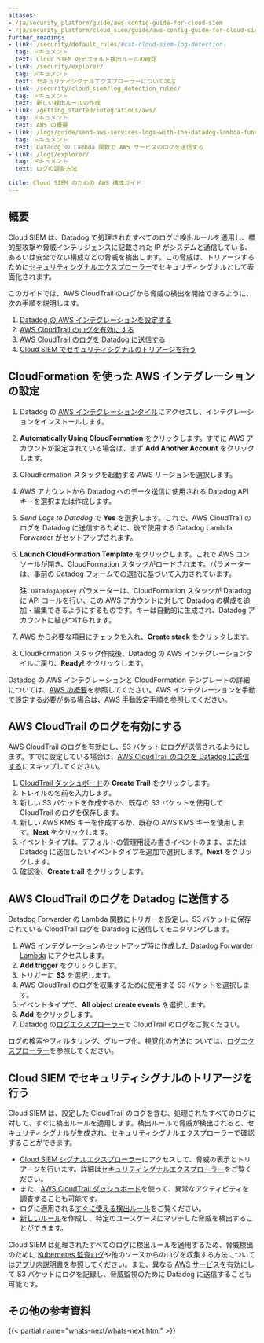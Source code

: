 ```yaml
---
aliases:
- /ja/security_platform/guide/aws-config-guide-for-cloud-siem
- /ja/security_platform/cloud_siem/guide/aws-config-guide-for-cloud-siem
further_reading:
- link: /security/default_rules/#cat-cloud-siem-log-detection
  tag: ドキュメント
  text: Cloud SIEM のデフォルト検出ルールの確認
- link: /security/explorer/
  tag: ドキュメント
  text: セキュリティシグナルエクスプローラーについて学ぶ
- link: /security/cloud_siem/log_detection_rules/
  tag: ドキュメント
  text: 新しい検出ルールの作成
- link: /getting_started/integrations/aws/
  tag: ドキュメント
  text: AWS の概要
- link: /logs/guide/send-aws-services-logs-with-the-datadog-lambda-function/
  tag: ドキュメント
  text: Datadog の Lambda 関数で AWS サービスのログを送信する
- link: /logs/explorer/
  tag: ドキュメント
  text: ログの調査方法

title: Cloud SIEM のための AWS 構成ガイド
---
```


## 概要

Cloud SIEM は、Datadog で処理されたすべてのログに検出ルールを適用し、標的型攻撃や脅威インテリジェンスに記載された IP がシステムと通信している、あるいは安全でない構成などの脅威を検出します。この脅威は、トリアージするために[セキュリティシグナルエクスプローラー][1]でセキュリティシグナルとして表面化されます。

このガイドでは、AWS CloudTrail のログから脅威の検出を開始できるように、次の手順を説明します。

1. [Datadog の AWS インテグレーションを設定する](#set-up-aws-integration-using-cloudformation)
2. [AWS CloudTrail のログを有効にする](#enable-aws-cloudtrail-logging)
3. [AWS CloudTrail のログを Datadog に送信する](#send-aws-cloudtrail-logs-to-datadog)
4. [Cloud SIEM でセキュリティシグナルのトリアージを行う](#use-cloud-siem-to-triage-security-signals)

## CloudFormation を使った AWS インテグレーションの設定

1. Datadog の [AWS インテグレーションタイル][2]にアクセスし、インテグレーションをインストールします。
2. **Automatically Using CloudFormation** をクリックします。すでに AWS アカウントが設定されている場合は、まず **Add Another Account** をクリックします。
3. CloudFormation スタックを起動する AWS リージョンを選択します。
4. AWS アカウントから Datadog へのデータ送信に使用される Datadog API キーを選択または作成します。
5. *Send Logs to Datadog* で **Yes** を選択します。これで、AWS CloudTrail のログを Datadog に送信するために、後で使用する Datadog Lambda Forwarder がセットアップされます。
6. **Launch CloudFormation Template** をクリックします。これで AWS コンソールが開き、CloudFormation スタックがロードされます。パラメーターは、事前の Datadog フォームでの選択に基づいて入力されています。

   **注:** `DatadogAppKey` パラメーターは、CloudFormation スタックが Datadog に API コールを行い、この AWS アカウントに対して Datadog の構成を追加・編集できるようにするものです。キーは自動的に生成され、Datadog アカウントに結びつけられます。

7. AWS から必要な項目にチェックを入れ、**Create stack** をクリックします。
8. CloudFormation スタック作成後、Datadog の AWS インテグレーションタイルに戻り、**Ready!** をクリックします。

Datadog の AWS インテグレーションと CloudFormation テンプレートの詳細については、[AWS の概要][3]を参照してください。AWS インテグレーションを手動で設定する必要がある場合は、[AWS 手動設定手順][4]を参照してください。

## AWS CloudTrail のログを有効にする

AWS CloudTrail のログを有効にし、S3 バケットにログが送信されるようにします。すでに設定している場合は、[AWS CloudTrail のログを Datadog に送信する](#send-aws-cloudtrail-logs-to-datadog)にスキップしてください。

1. [CloudTrail ダッシュボード][5]の **Create Trail** をクリックします。
2. トレイルの名前を入力します。
3. 新しい S3 バケットを作成するか、既存の S3 バケットを使用して CloudTrail のログを保存します。
4. 新しい AWS KMS キーを作成するか、既存の AWS KMS キーを使用します。**Next** をクリックします。
5. イベントタイプは、デフォルトの管理用読み書きイベントのまま、または Datadog に送信したいイベントタイプを追加で選択します。**Next** をクリックします。
6. 確認後、**Create trail** をクリックします。

## AWS CloudTrail のログを Datadog に送信する

Datadog Forwarder の Lambda 関数にトリガーを設定し、S3 バケットに保存されている CloudTrail ログを Datadog に送信してモニタリングします。

1. AWS インテグレーションのセットアップ時に作成した [Datadog Forwarder Lambda][6] にアクセスします。
2. **Add trigger** をクリックします。
3. トリガーに **S3** を選択します。
4. AWS CloudTrail のログを収集するために使用する S3 バケットを選択します。
5. イベントタイプで、**All object create events** を選択します。
6. **Add** をクリックします。
7. Datadog の[ログエクスプローラー][7]で CloudTrail のログをご覧ください。

ログの検索やフィルタリング、グループ化、視覚化の方法については、[ログエクスプローラー][8]を参照してください。

## Cloud SIEM でセキュリティシグナルのトリアージを行う

Cloud SIEM は、設定した CloudTrail のログを含む、処理されたすべてのログに対して、すぐに検出ルールを適用します。検出ルールで脅威が検出されると、セキュリティシグナルが生成され、セキュリティシグナルエクスプローラーで確認することができます。

- [Cloud SIEM シグナルエクスプローラー][9]にアクセスして、脅威の表示とトリアージを行います。詳細は[セキュリティシグナルエクスプローラー][10]をご覧ください。
- また、[AWS CloudTrail ダッシュボード][11]を使って、異常なアクティビティを調査することも可能です。
- ログに適用される[すぐに使える検出ルール][12]をご覧ください。
- [新しいルール][13]を作成し、特定のユースケースにマッチした脅威を検出することができます。

Cloud SIEM は処理されたすべてのログに検出ルールを適用するため、脅威検出のために [Kubernetes 監査ログ][15]や他のソースからのログを収集する方法については[アプリ内説明書][14]を参照してください。また、異なる [AWS サービス][16]を有効にして S3 バケットにログを記録し、脅威監視のために Datadog に送信することも可能です。

## その他の参考資料

{{< partial name="whats-next/whats-next.html" >}}

[1]: https://app.datadoghq.com/security?query=%40workflow.rule.type%3A%22Log%20Detection%22
[2]: https://app.datadoghq.com/account/settings#integrations/amazon-web-services
[3]: https://docs.datadoghq.com/ja/getting_started/integrations/aws/
[4]: https://docs.datadoghq.com/ja/integrations/amazon_web_services/?tab=roledelegation#manual
[5]: https://console.aws.amazon.com/cloudtrail/home
[6]: https://console.aws.amazon.com/lambda/home
[7]: https://app.datadoghq.com/logs?query=service%3Acloudtrail
[8]: https://docs.datadoghq.com/ja/logs/explorer/
[9]: https://app.datadoghq.com/security?query=%40workflow.rule.type%3A%28%22Log%20Detection%22%29%20&column=time&order=desc&product=siem
[10]: https://docs.datadoghq.com/ja/security/explorer/
[11]: https://app.datadoghq.com/dash/integration/30459/aws-cloudtrail
[12]: https://docs.datadoghq.com/ja/security/default_rules/#cat-cloud-siem
[13]: https://docs.datadoghq.com/ja/security/detection_rules/
[14]: https://app.datadoghq.com/security/configuration?detect-threats=apache&secure-cloud-environment=amazon-web-services&secure-hosts-and-containers=kubernetes&selected-products=security_monitoring
[15]: https://docs.datadoghq.com/ja/integrations/kubernetes_audit_logs/
[16]: https://docs.datadoghq.com/ja/logs/guide/send-aws-services-logs-with-the-datadog-lambda-function/?tab=awsconsole#enable-logging-for-your-aws-service
